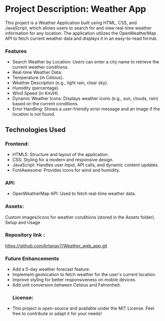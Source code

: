 
# Project Description: Weather App 
This project is a Weather Application built using HTML, CSS, and JavaScript, which allows users to search for and view real-time weather information for any location. The application utilizes the OpenWeatherMap API to fetch current weather data and displays it in an easy-to-read format.

### Features
- Search Weather by Location: Users can enter a city name to retrieve the current weather conditions.
- Real-time Weather Data:
- Temperature (in Celsius).
- Weather Description (e.g., light rain, clear sky).
- Humidity (percentage).
- Wind Speed (in Km/H).
- Dynamic Weather Icons: Displays weather icons (e.g., sun, clouds, rain) based on the current conditions.
- Error Handling: Shows a user-friendly error message and an image if the location is not found.
## Technologies Used
### Frontend:
- HTML5: Structure and layout of the application.
- CSS: Styling for a modern and responsive design.
- JavaScript: Handles user input, API calls, and dynamic content updates.
- FontAwesome: Provides icons for wind and humidity.
### API:
- OpenWeatherMap API: Used to fetch real-time weather data.
### Assets:
Custom images/icons for weather conditions (stored in the Assets folder).
Setup and Usage
### Repository link :
https://github.com/krtanay7/Weather_web_app.git 
### Future Enhancements
- Add a 5-day weather forecast feature.
- Implement geolocation to fetch weather for the user's current location.
- Improve styling for better responsiveness on mobile devices.
- Add unit conversion between Celsius and Fahrenheit.
  ### License:
- This project is open-source and available under the MIT License. Feel free to contribute or adapt it for your needs!
